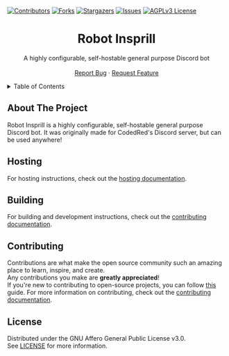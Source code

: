 [![Contributors][contributors-shield]][contributors-url]
[![Forks][forks-shield]][forks-url]
[![Stargazers][stars-shield]][stars-url]
[![Issues][issues-shield]][issues-url]
[![AGPLv3 License][license-shield]][license-url]




<!-- PROJECT LOGO -->
<div align="center">
  <h1>Robot Insprill</h1>
  <p>
    A highly configurable, self-hostable general purpose Discord bot
    <br />
    <br />
    <a href="https://github.com/Insprill/robot-insprill/issues">Report Bug</a>
    ·
    <a href="https://github.com/Insprill/robot-insprill/issues">Request Feature</a>
  </p>
</div>




<!-- TABLE OF CONTENTS -->
<details>
  <summary>Table of Contents</summary>
  <ol>
    <li><a href="#about-the-project">About The Project</a></li>
    <li><a href="#usage">Hosting</a></li>
    <li><a href="#building">Building</a></li>
    <li><a href="#contributing">Contributing</a></li>
    <li><a href="#license">License</a></li>
  </ol>
</details>




<!-- ABOUT THE PROJECT -->

## About The Project

Robot Insprill is a highly configurable, self-hostable general purpose Discord bot.
It was originally made for CodedRed's Discord server, but can be used anywhere!




<!-- HOSTING -->

## Hosting

For hosting instructions, check out the [hosting documentation][docs-hosting-url].




<!-- BUILDING -->

## Building

For building and development instructions, check out the [contributing documentation][docs-contributing-url].




<!-- CONTRIBUTING -->

## Contributing

Contributions are what make the open source community such an amazing place to learn, inspire, and create.  
Any contributions you make are **greatly appreciated**!  
If you're new to contributing to open-source projects, you can
follow [this](https://docs.github.com/en/get-started/quickstart/contributing-to-projects) guide.
For more information on contributing, check out the [contributing documentation][docs-contributing-url].




<!-- LICENSE -->

## License

Distributed under the GNU Affero General Public License v3.0.  
See [LICENSE][license-url] for more information.




<!-- MARKDOWN LINKS & IMAGES -->
<!-- https://www.markdownguide.org/basic-syntax/#reference-style-links -->

[contributors-shield]: https://img.shields.io/github/contributors/Insprill/robot-insprill.svg?style=for-the-badge
[contributors-url]: https://github.com/Insprill/robot-insprill/graphs/contributors
[forks-shield]: https://img.shields.io/github/forks/Insprill/robot-insprill.svg?style=for-the-badge
[forks-url]: https://github.com/Insprill/robot-insprill/network/members
[stars-shield]: https://img.shields.io/github/stars/Insprill/robot-insprill.svg?style=for-the-badge
[stars-url]: https://github.com/Insprill/robot-insprill/stargazers
[issues-shield]: https://img.shields.io/github/issues/Insprill/robot-insprill.svg?style=for-the-badge
[issues-url]: https://github.com/Insprill/robot-insprill/issues
[license-shield]: https://img.shields.io/github/license/Insprill/robot-insprill.svg?style=for-the-badge
[license-url]: https://github.com/Insprill/robot-insprill/blob/master/LICENSE
[docs-contributing-url]: https://robot-insprill.rtfd.io/contributing/
[docs-hosting-url]: https://robot-insprill.rtfd.io/hosting/
